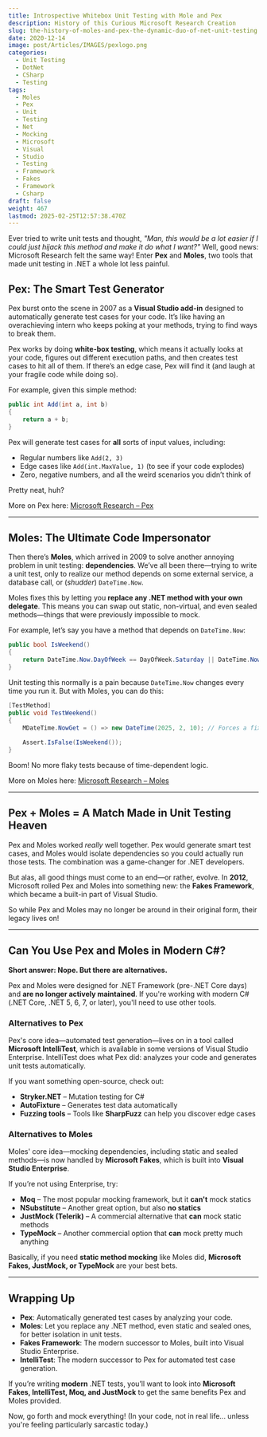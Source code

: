 ```yaml
---
title: Introspective Whitebox Unit Testing with Mole and Pex
description: History of this Curious Microsoft Research Creation
slug: the-history-of-moles-and-pex-the-dynamic-duo-of-net-unit-testing
date: 2020-12-14
image: post/Articles/IMAGES/pexlogo.png
categories:
  - Unit Testing
  - DotNet
  - CSharp
  - Testing
tags:
  - Moles
  - Pex
  - Unit
  - Testing
  - Net
  - Mocking
  - Microsoft
  - Visual
  - Studio
  - Testing
  - Framework
  - Fakes
  - Framework
  - Csharp
draft: false
weight: 467
lastmod: 2025-02-25T12:57:38.470Z
---
```

<!--

# The History of Moles and Pex: The Dynamic Duo of .NET Unit Testing  
-->

Ever tried to write unit tests and thought, *"Man, this would be a lot easier if I could just hijack this method and make it do what I want?"* Well, good news: Microsoft Research felt the same way! Enter **Pex** and **Moles**, two tools that made unit testing in .NET a whole lot less painful.

## Pex: The Smart Test Generator

Pex burst onto the scene in 2007 as a **Visual Studio add-in** designed to automatically generate test cases for your code. It’s like having an overachieving intern who keeps poking at your methods, trying to find ways to break them.

Pex works by doing **white-box testing**, which means it actually looks at your code, figures out different execution paths, and then creates test cases to hit all of them. If there’s an edge case, Pex will find it (and laugh at your fragile code while doing so).

For example, given this simple method:

```csharp
public int Add(int a, int b)
{
    return a + b;
}
```

Pex will generate test cases for **all** sorts of input values, including:

* Regular numbers like `Add(2, 3)`
* Edge cases like `Add(int.MaxValue, 1)` (to see if your code explodes)
* Zero, negative numbers, and all the weird scenarios you didn’t think of

Pretty neat, huh?

More on Pex here: [Microsoft Research – Pex](https://www.microsoft.com/en-us/research/project/pex-and-moles-isolation-and-white-box-unit-testing-for-net/)

***

## Moles: The Ultimate Code Impersonator

Then there’s **Moles**, which arrived in 2009 to solve another annoying problem in unit testing: **dependencies**. We’ve all been there—trying to write a unit test, only to realize our method depends on some external service, a database call, or (*shudder*) `DateTime.Now`.

Moles fixes this by letting you **replace any .NET method with your own delegate**. This means you can swap out static, non-virtual, and even sealed methods—things that were previously impossible to mock.

For example, let’s say you have a method that depends on `DateTime.Now`:

```csharp
public bool IsWeekend()
{
    return DateTime.Now.DayOfWeek == DayOfWeek.Saturday || DateTime.Now.DayOfWeek == DayOfWeek.Sunday;
}
```

Unit testing this normally is a pain because `DateTime.Now` changes every time you run it. But with Moles, you can do this:

```csharp
[TestMethod]
public void TestWeekend()
{
    MDateTime.NowGet = () => new DateTime(2025, 2, 10); // Forces a fixed date (Monday)
    
    Assert.IsFalse(IsWeekend());
}
```

Boom! No more flaky tests because of time-dependent logic.

More on Moles here: [Microsoft Research – Moles](https://www.microsoft.com/en-us/research/project/moles-isolation-framework-for-net/)

***

## Pex + Moles = A Match Made in Unit Testing Heaven

Pex and Moles worked *really* well together. Pex would generate smart test cases, and Moles would isolate dependencies so you could actually run those tests. The combination was a game-changer for .NET developers.

But alas, all good things must come to an end—or rather, evolve. In **2012**, Microsoft rolled Pex and Moles into something new: the **Fakes Framework**, which became a built-in part of Visual Studio.

So while Pex and Moles may no longer be around in their original form, their legacy lives on!

***

## Can You Use Pex and Moles in Modern C#?

**Short answer: Nope. But there are alternatives.**

Pex and Moles were designed for .NET Framework (pre-.NET Core days) and **are no longer actively maintained**. If you're working with modern C# (.NET Core, .NET 5, 6, 7, or later), you'll need to use other tools.

### **Alternatives to Pex**

Pex's core idea—automated test generation—lives on in a tool called **Microsoft IntelliTest**, which is available in some versions of Visual Studio Enterprise. IntelliTest does what Pex did: analyzes your code and generates unit tests automatically.

If you want something open-source, check out:

* **Stryker.NET** – Mutation testing for C#
* **AutoFixture** – Generates test data automatically
* **Fuzzing tools** – Tools like **SharpFuzz** can help you discover edge cases

### **Alternatives to Moles**

Moles' core idea—mocking dependencies, including static and sealed methods—is now handled by **Microsoft Fakes**, which is built into **Visual Studio Enterprise**.

If you’re not using Enterprise, try:

* **Moq** – The most popular mocking framework, but it **can't** mock statics
* **NSubstitute** – Another great option, but also **no statics**
* **JustMock (Telerik)** – A commercial alternative that **can** mock static methods
* **TypeMock** – Another commercial option that **can** mock pretty much anything

Basically, if you need **static method mocking** like Moles did, **Microsoft Fakes, JustMock, or TypeMock** are your best bets.

***

## Wrapping Up

* **Pex**: Automatically generated test cases by analyzing your code.
* **Moles**: Let you replace any .NET method, even static and sealed ones, for better isolation in unit tests.
* **Fakes Framework**: The modern successor to Moles, built into Visual Studio Enterprise.
* **IntelliTest**: The modern successor to Pex for automated test case generation.

If you’re writing **modern** .NET tests, you’ll want to look into **Microsoft Fakes, IntelliTest, Moq, and JustMock** to get the same benefits Pex and Moles provided.

Now, go forth and mock everything! (In your code, not in real life... unless you're feeling particularly sarcastic today.)
